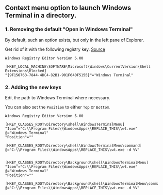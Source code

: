 ## Context menu option to launch Windows Terminal in a directory.

### 1. Removing the default "Open in Windows Terminal"
By default, such an option exists, but only in the left pane of Explorer.

Get rid of it with the following registry key. [Source](https://github.com/microsoft/terminal/issues/8105#issuecomment-726789079)

```
Windows Registry Editor Version 5.00

[HKEY_LOCAL_MACHINE\SOFTWARE\Microsoft\Windows\CurrentVersion\Shell Extensions\Blocked]
"{9F156763-7844-4DC4-B2B1-901F640F5155}"="Windows Terminal"
```

### 2. Adding the new keys

Edit the path to Windows Terminal where necessary.

You can also set the `Position` to either `Top` or `Bottom`.
```
Windows Registry Editor Version 5.00

[HKEY_CLASSES_ROOT\Directory\shell\WindowsTerminalMenu]
"Icon"="C:\\Program Files\\WindowsApps\\REPLACE_THIS\\wt.exe"
@="Windows Terminal"
"Position"=""

[HKEY_CLASSES_ROOT\Directory\shell\WindowsTerminalMenu\command]
@="C:\\Program Files\\WindowsApps\\REPLACE_THIS\\wt.exe -d %V"


[HKEY_CLASSES_ROOT\Directory\Background\shell\WindowsTerminalMenu]
"Icon"="C:\\Program Files\\WindowsApps\\REPLACE_THIS\\wt.exe"
@="Windows Terminal"
"Position"=""

[HKEY_CLASSES_ROOT\Directory\Background\shell\WindowsTerminalMenu\command]
@="C:\\Program Files\\WindowsApps\\REPLACE_THIS\\wt.exe -d %V"
```
